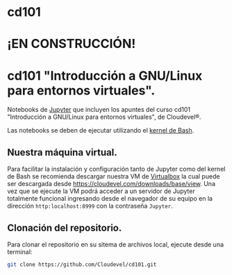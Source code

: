 # cd101
# ¡EN CONSTRUCCIÓN!

# cd101 "Introducción a GNU/Linux para entornos virtuales".

Notebooks de [Jupyter](https://jupyter.org) que incluyen los apuntes del curso cd101 "Introducción a GNU/Linux para entornos virtuales", de Cloudevel®. 

Las notebooks se deben de ejecutar utilizando el [kernel de Bash](https://github.com/takluyver/bash_kernel).

## Nuestra máquina virtual.

Para facilitar la instalación y configuración tanto de Jupyter como del kernel de Bash se recomienda descargar nuestra VM de [Virtualbox](https://virtualbox.org) la cual puede ser descargada desde https://cloudevel.com/downloads/base/view. Una vez que se ejecute la VM podrá acceder a un servidor de Jupyter totalmente funcional ingresando desde el navegador de su equipo en la dirección ```http:localhost:8999``` con la contraseña ```Jupyter```.

## Clonación del repositorio.

Para clonar el repositorio en su sitema de archivos local, ejecute desde una terminal:

``` bash
git clone https://github.com/Cloudevel/cd101.git
```

